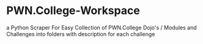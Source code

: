 # PWN.College-Workspace
a Python Scraper For Easy Collection of PWN.College Dojo's / Modules and Challenges into folders with description for each challenge
